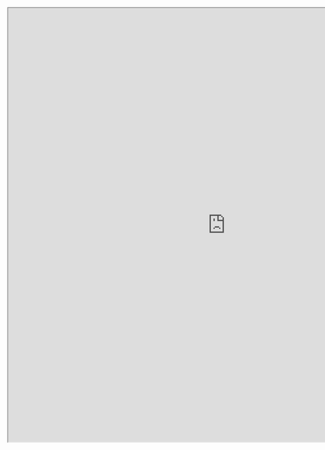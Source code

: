 <div style="text-align: center"><iframe src="https://docs.google.com/document/d/e/2PACX-1vTgbYL7v0t156a1Hbs6mQT852e1OKfGD_3cDHHwBd9NC6MH7xDgPQPSBgmmdkUIH51wI6oCEmDNVKy-/pub?embedded=true" width="1000" height="1000"></iframe></div>
